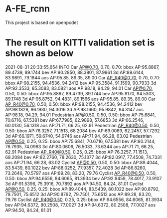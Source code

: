 # A-FE_rcnn
This project is based on openpcdet

# The result on KITTI validation set is shown as below
2021-08-31 20:33:55,654   INFO  Car AP@0.70, 0.70, 0.70:
bbox AP:95.8867, 89.4739, 89.1744
bev  AP:90.2850, 88.3801, 87.9961
3d   AP:89.6144, 83.9891, 79.1844
aos  AP:95.85, 89.35, 89.00
Car AP_R40@0.70, 0.70, 0.70:
bbox AP:98.2155, 94.4536, 94.2412
bev  AP:95.3584, 91.1599, 90.7933
3d   AP:92.3533, 85.3083, 83.0821
aos  AP:98.18, 94.29, 94.01
Car AP@0.70, 0.50, 0.50:
bbox AP:95.8867, 89.4739, 89.1744
bev  AP:95.9170, 94.5303, 89.1748
3d   AP:95.8752, 94.4831, 89.1566
aos  AP:95.85, 89.35, 89.00
Car AP_R40@0.70, 0.50, 0.50:
bbox AP:98.2155, 94.4536, 94.2412
bev  AP:98.1828, 96.1930, 94.3016
3d   AP:98.1660, 95.9842, 94.3147
aos  AP:98.18, 94.29, 94.01
Pedestrian AP@0.50, 0.50, 0.50:
bbox AP:75.6841, 70.6716, 67.5381
bev  AP:67.7985, 62.9898, 57.6853
3d   AP:66.2546, 60.0130, 56.1318
aos  AP:71.71, 66.25, 62.91
Pedestrian AP_R40@0.50, 0.50, 0.50:
bbox AP:76.3257, 71.1513, 68.2084
bev  AP:69.0089, 62.2457, 57.7292
3d   AP:66.1971, 59.6740, 54.9746
aos  AP:71.94, 66.28, 63.02
Pedestrian AP@0.50, 0.25, 0.25:
bbox AP:75.6841, 70.6716, 67.5381
bev  AP:80.2144, 76.7935, 74.0963
3d   AP:80.0606, 76.5033, 73.6344
aos  AP:71.71, 66.25, 62.91
Pedestrian AP_R40@0.50, 0.25, 0.25:
bbox AP:76.3257, 71.1513, 68.2084
bev  AP:82.2760, 78.2630, 75.1377
3d   AP:82.0917, 77.4508, 74.7331
aos  AP:71.94, 66.28, 63.02
Cyclist AP@0.50, 0.50, 0.50:
bbox AP:89.4044, 83.5439, 80.1022
bev  AP:88.0252, 77.9357, 72.4028
3d   AP:86.8260, 73.2646, 70.5797
aos  AP:89.28, 83.20, 79.76
Cyclist AP_R40@0.50, 0.50, 0.50:
bbox AP:94.6556, 84.6065, 81.3934
bev  AP:92.9459, 78.4017, 73.9107
3d   AP:91.5396, 75.3916, 70.7892
aos  AP:94.50, 84.24, 81.01
Cyclist AP@0.50, 0.25, 0.25:
bbox AP:89.4044, 83.5439, 80.1022
bev  AP:90.8792, 79.7501, 75.6512
3d   AP:90.8792, 79.7501, 75.6512
aos  AP:89.28, 83.20, 79.76
Cyclist AP_R40@0.50, 0.25, 0.25:
bbox AP:94.6556, 84.6065, 81.3934
bev  AP:94.6372, 80.2508, 77.0027
3d   AP:94.6372, 80.2508, 77.0027
aos  AP:94.50, 84.24, 81.01
